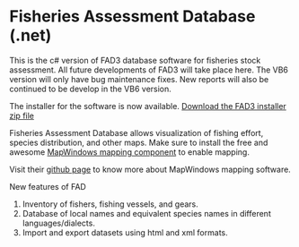 # Fisheries Assessment Database (.net)

This is the c# version of FAD3 database software for fisheries stock assessment. All future developments of FAD3 will take place here. The VB6 version will only have bug maintenance fixes. New reports will also be continued to be develop in the VB6 version.

The installer for the software is now available. [Download the FAD3 installer zip file](https://github.com/raffyMartinez/faddotnet/files/2594959/FAD.installer.zip)

Fisheries Assessment Database allows visualization of fishing effort, species distribution, and other maps. Make sure to install the free and awesome [MapWindows mapping component](https://github.com/raffyMartinez/fad3_vb6/blob/master/FAD3setup_3.0.211.exe) to enable mapping.

Visit their [github page](https://github.com/MapWindow) to know more about MapWindows mapping software.

New features of FAD
1. Inventory of fishers, fishing vessels, and gears.
2. Database of local names and equivalent species names in different languages/dialects. 
3. Import and export datasets using html and xml formats.
